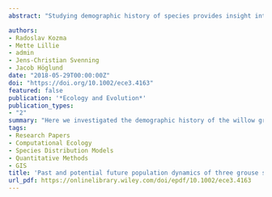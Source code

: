 ```yaml
---
abstract: "Studying demographic history of species provides insight into how the past has shaped the current levels of overall biodiversity and genetic composition of species, but also how these species may react to future perturbations. Here we investigated the demographic history of the willow grouse (Lagopus lagopus), rock ptarmigan (Lagopus muta), and black grouse (Tetrao tetrix) through the Late Pleistocene using two complementary methods and whole genome data. Species distribution modeling (SDM) allowed us to estimate the total range size during the Last Interglacial (LIG) and Last Glacial Maximum (LGM) as well as to indicate potential population subdivisions. Pairwise Sequentially Markovian Coalescent (PSMC) allowed us to assess fluctuations in effective population size across the same period. Additionally, we used SDM to forecast the effect of future climate change on the three species over the next 50 years. We found that SDM predicts the largest range size for the cold‐adapted willow grouse and rock ptarmigan during the LGM. PSMC captured intraspecific population dynamics within the last glacial period, such that the willow grouse and rock ptarmigan showed multiple bottlenecks signifying recolonization events following the termination of the LGM. We also see signals of population subdivision during the last glacial period in the black grouse, but more data are needed to strengthen this hypothesis. All three species are likely to experience range contractions under future warming, with the strongest effect on willow grouse and rock ptarmigan due to their limited potential for northward expansion. Overall, by combining these two modeling approaches, we have provided a multifaceted examination of the biogeography of these species and how they have responded to climate change in the past. These results help us understand how cold‐adapted species may respond to future climate changes."

authors:
- Radoslav Kozma
- Mette Lillie
- admin
- Jens-Christian Svenning
- Jacob Höglund
date: "2018-05-29T00:00:00Z"
doi: "https://doi.org/10.1002/ece3.4163"
featured: false
publication: '*Ecology and Evolution*'
publication_types:
- "2"
summary: "Here we investigated the demographic history of the willow grouse (Lagopus lagopus), rock ptarmigan (Lagopus muta), and black grouse (Tetrao tetrix) through the Late Pleistocene using two complementary methods and whole genome data. Species distribution modeling (SDM) allowed us to estimate the total range size during the Last Interglacial (LIG) and Last Glacial Maximum (LGM) as well as to indicate potential population subdivisions."
tags:
- Research Papers
- Computational Ecology
- Species Distribution Models
- Quantitative Methods
- GIS
title: 'Past and potential future population dynamics of three grouse species using ecological and whole genome coalescent modeling'
url_pdf: https://onlinelibrary.wiley.com/doi/epdf/10.1002/ece3.4163
---
```


